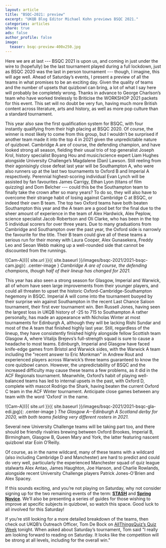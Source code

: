 ```yaml
---
layout: article
title: "BSQC–2021: preview"
excerpt: "UKQB Blog Editor Michael Kohn previews BSQC 2021."
categories: articles
share: true
ads: false
author_profile: false
image:
  teaser: bsqc-preview-400x250.jpg
---
```


Here we are at last --- BSQC 2021 is upon us, and coming in just under the wire to (hopefully) be the last tournament played during a full lockdown, just as BSQC 2020 was the last in person tournament --- though, I imagine, this will age well. Ahead of Saturday’s events, I present a preview of all the teams in what promises to be an exciting day. Given the quality of teams and the number of upsets that quizbowl can bring, a lot of what I say here will probably be completely wrong. Thanks in advance to George Charlson’s team who have worked tirelessly to Briticise the WORKSHOP 2021 packets for this event. This set will no doubt be very fun, having much more British content across literature, arts and history, as well as more pop culture than a standard tournament.

This year also saw the first qualification system for BSQC, with four instantly qualifying from their high placing at BSQC 2020. Of course, the winner is most likely to come from this group, but I wouldn’t be surprised if another team made it into the top 4 in 2021 given the unpredictable nature of quizbowl. Cambridge A are of course, the defending champion, and have looked strong all season, fielding their usual trio of top generalist Joseph Krol, history specialist Boyang Hou and music/science expert Liam Hughes alongside University Challenge’s Magdalene (Dan) Lawson. Still reeling from their agonisingly close defeat last year will be Southampton A, who were also runners up at the last two tournaments to Oxford B and Imperial A respectively. Perennial highest-scoring individual Evan Lynch will be assisted by fan favourites James Carrigy, Ethan Lyon (titans of film quizzing) and Dom Belcher --- could this be the Southampton team to finally take the crown after so many years? To do so, they will also have to overcome their strange habit of losing against Cambridge C at BSQC, or indeed their own B team. The top two Oxford teams have both beaten Southampton this year and the A team are a good bet for the final due to the sheer amount of experience in the team of Alex Hardwick, Alex Peplow, science specialist Jacob Robertson and Oli Clarke, who has been in the top 5 individual scorers for over three years. Due to many graduations from Cambridge and Southampton over the past year, the Oxford side is narrowly the favourite for the title. Their B team could give all of these teams a serious run for their money with Laura Cooper, Alex Gunasekera, Freddy Leo and Seoan Webb making up a well-rounded side that cannot be discounted from the runnings.

![Cam-A]({{ site.url }}{{ site.baseurl }}/images/bsqc-2021/2021-bsqc-cam.jpg){: .center-image }
*Cambridge A are of course, the defending champions, though half of their lineup has changed for 2021.*

This year has also seen a strong season for Glasgow, Imperial and Warwick, all of whom have seen large improvements from their younger players, and could all threaten to upset the historic Oxford-Cambridge-Southampton hegemony in BSQC. Imperial A will come into the tournament buoyed by their surprise win against Southampton in the recent Last Chance Saloon tournament, their first ever tournament win. Ben Russell Jones, having seen the largest loss in UKQB history of -25 to 715 to Southampton A rather personally, has made an appearance with Nicholas Winter at most tournaments for Edinburgh A, although they will be lacking Rishi Sundar and most of the A team that finished highly last year. Still, regardless of the lineup, they have consistently finished highly alongside fellow Scottish team Glasgow A, where Vitalijs Brejevs’s full-strength squad is sure to cause a headache to most teams. Edinburgh, Imperial and Glasgow have faced knife-edge games from Bristol and Warwick sides, with the Warwick A team including the "recent answer to Eric Monkman" in Andrew Rout and experienced players across Warwick’s three teams guaranteed to know the core quizbowl canon. However, the unpredictability of BSQC and the increased difficulty may cause these teams a few problems, as it did in the ACF Regionals tournament. Meanwhile, Oxford’s habit of playing well-balanced teams has led to internal upsets in the past, with Oxford D, complete with mascot Rodrigo the Shark, having beaten the current Oxford C team in the ACF Winter tournament. Anticipate close games between any team with the word 'Oxford' in the name.

![Cam-A]({{ site.url }}{{ site.baseurl }}/images/bsqc-2021/2021-bsqc-gla-edi.jpg){: .center-image }
*The Glasgow A--Edinburgh A Scotland derby for 2020, with both teams fielding very different rosters in 2021.*

Several new University Challenge teams will be taking part too, and there should be friendly rivalries brewing between Oxford Brookes, Imperial B, Birmingham, Glasgow B, Queen Mary and York, the latter featuring nascent quizbowl star Eoin O’Reilly.

Of course, as in the name wildcard, many of these teams with a wildcard (also including Cambridge D and Manchester) are hard to predict and could do very well, particularly the experienced Manchester squad of quiz league stalwarts Alex Antao, James Haughton, Joe Hanson, and Charlie Rowlands, alongside recent University Challenge players Patrick Jones-O'Brien and Alex Spacey. 

If this sounds exciting, and you’re not playing on Saturday, why not consider signing up for the two remaining events of the term: [**STASH**](https://www.facebook.com/events/229526761981663) and [**Spring Novice**](https://www.facebook.com/events/3682945025157636). We’ll also be presenting a series of guides for those wishing to improve at specific subjects in quizbowl, so watch this space. Good luck to all involved for this Saturday!

If you’re still looking for a more detailed breakdown of the teams, then check out UKQB’s Outreach Officer, Tom De Bock on [AllThingsQuiz’s Quiz Week](https://www.youtube.com/watch?v=C21ms0E3hx8) tonight. When asked about Saturday’s tournament, Tom said "I really am looking forward to reading on Saturday. It looks like the competition will be strong at all levels, including for the overall win."
